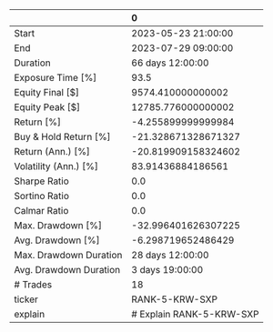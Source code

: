 |                        | 0                        |
|:-----------------------|:-------------------------|
| Start                  | 2023-05-23 21:00:00      |
| End                    | 2023-07-29 09:00:00      |
| Duration               | 66 days 12:00:00         |
| Exposure Time [%]      | 93.5                     |
| Equity Final [$]       | 9574.410000000002        |
| Equity Peak [$]        | 12785.776000000002       |
| Return [%]             | -4.255899999999984       |
| Buy & Hold Return [%]  | -21.328671328671327      |
| Return (Ann.) [%]      | -20.819909158324602      |
| Volatility (Ann.) [%]  | 83.91436884186561        |
| Sharpe Ratio           | 0.0                      |
| Sortino Ratio          | 0.0                      |
| Calmar Ratio           | 0.0                      |
| Max. Drawdown [%]      | -32.996401626307225      |
| Avg. Drawdown [%]      | -6.298719652486429       |
| Max. Drawdown Duration | 28 days 12:00:00         |
| Avg. Drawdown Duration | 3 days 19:00:00          |
| # Trades               | 18                       |
| ticker                 | RANK-5-KRW-SXP           |
| explain                | # Explain RANK-5-KRW-SXP |